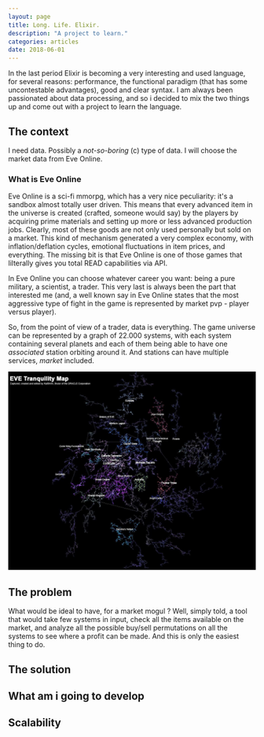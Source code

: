 ```yaml
---
layout: page
title: Long. Life. Elixir.
description: "A project to learn."
categories: articles
date: 2018-06-01
---
```

In the last period Elixir is becoming a very interesting and used language, for several reasons: performance, the functional paradigm (that has some uncontestable advantages), good and clear syntax. I am always been passionated about data processing, and so i decided to mix the two things up and come out with a project to learn the language.

## The context

I need data. Possibly a _not-so-boring_ (c) type of data. I will choose the market data from Eve Online.

### What is Eve Online

Eve Online is a sci-fi mmorpg, which has a very nice peculiarity: it's a sandbox almost totally user driven. This means that every advanced item in the universe is created (crafted, someone would say) by the players by acquiring prime materials and setting up more or less advanced production jobs. Clearly, most of these goods are not only used personally but sold on a market. This kind of mechanism generated a very complex economy, with inflation/deflation cycles, emotional fluctuations in item prices, and everything. The missing bit is that Eve Online is one of those games that lilterally gives you total READ capabilities via API.

In Eve Online you can choose whatever career you want: being a pure military, a scientist, a trader. This very last is always been the part that interested me (and, a well known say in Eve Online states that the most aggressive type of fight in the game is represented by market pvp - player versus player).

So, from the point of view of a trader, data is everything. The game universe can be represented by a graph of 22.000 systems, with each system containing several planets and each of them being able to have one _associated_ station orbiting around it. And stations can have multiple services, _market_ included.

![Eve Online Universe][new_eden]


## The problem

What would be ideal to have, for a market mogul ? Well, simply told, a tool that would take few systems in input, check all the items available on the market, and analyze all the possible buy/sell permutations on all the systems to see where a profit can be made. And this is only the easiest thing to do.

## The solution

## What am i going to develop

## Scalability



[new_eden]: /images/neweden.jpg "Logo Title Text 2"